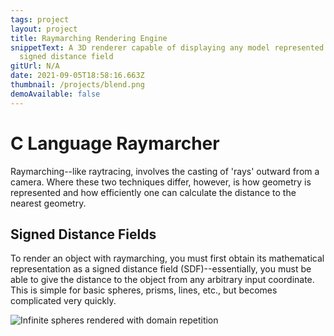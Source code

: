```yaml
---
tags: project
layout: project
title: Raymarching Rendering Engine
snippetText: A 3D renderer capable of displaying any model represented by a
  signed distance field
gitUrl: N/A
date: 2021-09-05T18:58:16.663Z
thumbnail: /projects/blend.png
demoAvailable: false
---
```

# C Language Raymarcher

Raymarching--like raytracing, involves the casting of 'rays' outward from a camera. Where these two techniques differ, however, is how geometry is represented and how efficiently one can calculate the distance to the nearest geometry.

## Signed Distance Fields

To render an object with raymarching, you must first obtain its mathematical representation as a signed distance field (SDF)--essentially, you must be able to give the distance to the object from any arbitrary input coordinate. This is simple for basic spheres, prisms, lines, etc., but becomes complicated very quickly.

![](/projects/3d-infinite.png "Infinite spheres rendered with domain repetition")
